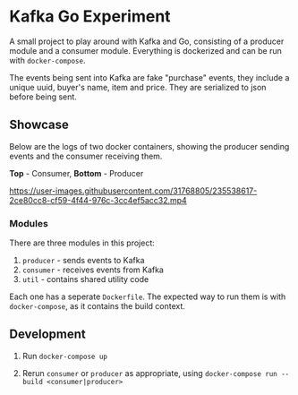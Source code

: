 # Kafka Go Experiment

A small project to play around with Kafka and Go, consisting of a producer module and a consumer module. Everything is dockerized and can be run with `docker-compose`.

The events being sent into Kafka are fake "purchase" events, they include a unique uuid, buyer's name, item and price. They are serialized to json before being sent.

## Showcase

Below are the logs of two docker containers, showing the producer sending events and the consumer receiving them.

**Top** - Consumer, **Bottom** - Producer

https://user-images.githubusercontent.com/31768805/235538617-2ce80cc8-cf59-4f44-976c-3cc4ef5acc32.mp4

### Modules

There are three modules in this project:

1. `producer` - sends events to Kafka
2. `consumer` - receives events from Kafka
3. `util` - contains shared utility code

Each one has a seperate `Dockerfile`. The expected way to run them is with `docker-compose`, as it contains the build context.

## Development

1. Run `docker-compose up`

2. Rerun `consumer` or `producer` as appropriate, using `docker-compose run --build <consumer|producer>`
